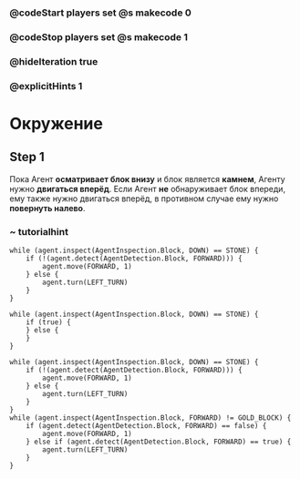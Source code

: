 ### @codeStart players set @s makecode 0
### @codeStop players set @s makecode 1

### @hideIteration true
### @explicitHints 1

# Окружение

## Step 1
Пока Агент **осматривает блок внизу** и блок является **камнем**, Агенту нужно **двигаться вперёд**. Если Агент **не** обнаруживает блок впереди, ему также нужно двигаться вперёд, в противном случае ему нужно **повернуть налево**.

### ~ tutorialhint
```blocks
while (agent.inspect(AgentInspection.Block, DOWN) == STONE) {
    if (!(agent.detect(AgentDetection.Block, FORWARD))) {
        agent.move(FORWARD, 1)
    } else {
        agent.turn(LEFT_TURN)
    }
}
```

```template
while (agent.inspect(AgentInspection.Block, DOWN) == STONE) {
    if (true) {
    } else {
    }
}
```

```ghost
while (agent.inspect(AgentInspection.Block, DOWN) == STONE) {
    if (!(agent.detect(AgentDetection.Block, FORWARD))) {
        agent.move(FORWARD, 1)
    } else {
        agent.turn(LEFT_TURN)
    }
}
while (agent.inspect(AgentInspection.Block, FORWARD) != GOLD_BLOCK) {
    if (agent.detect(AgentDetection.Block, FORWARD) == false) {
        agent.move(FORWARD, 1)
    } else if (agent.detect(AgentDetection.Block, FORWARD) == true) {
        agent.turn(LEFT_TURN)
    }
}
```

